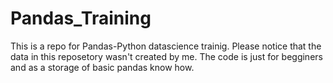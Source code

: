 # Pandas_Training
This is a repo for Pandas-Python datascience trainig.
Please notice that the data in this reposetory wasn't created by me.
The code is just for begginers and as a storage of basic pandas know how.

